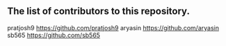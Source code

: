 ## The list of contributors to this repository.

pratjosh9 https://github.com/pratjosh9
aryasin   https://github.com/aryasin
sb565     https://github.com/sb565

